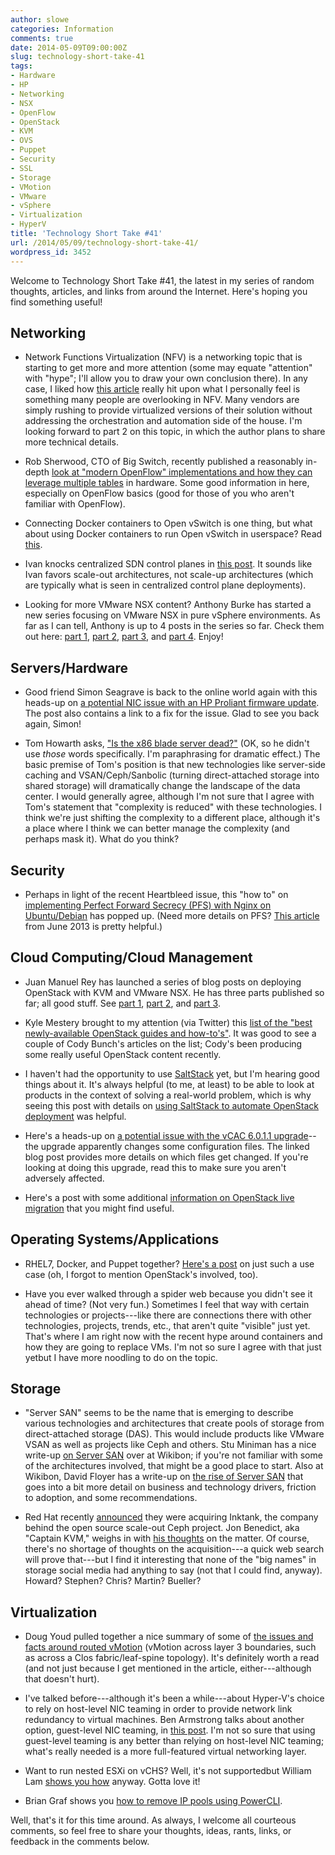 ```yaml
---
author: slowe
categories: Information
comments: true
date: 2014-05-09T09:00:00Z
slug: technology-short-take-41
tags:
- Hardware
- HP
- Networking
- NSX
- OpenFlow
- OpenStack
- KVM
- OVS
- Puppet
- Security
- SSL
- Storage
- VMotion
- VMware
- vSphere
- Virtualization
- HyperV
title: 'Technology Short Take #41'
url: /2014/05/09/technology-short-take-41/
wordpress_id: 3452
---
```


Welcome to Technology Short Take #41, the latest in my series of random thoughts, articles, and links from around the Internet. Here's hoping you find something useful!

## Networking

* Network Functions Virtualization (NFV) is a networking topic that is starting to get more and more attention (some may equate "attention" with "hype"; I'll allow you to draw your own conclusion there). In any case, I liked how [this article](http://getcloudify.org/2014/04/09/network_automation_NFV_cloud_orchestration.html) really hit upon what I personally feel is something many people are overlooking in NFV. Many vendors are simply rushing to provide virtualized versions of their solution without addressing the orchestration and automation side of the house. I'm looking forward to part 2 on this topic, in which the author plans to share more technical details.

* Rob Sherwood, CTO of Big Switch, recently published a reasonably in-depth [look at "modern OpenFlow" implementations and how they can leverage multiple tables](http://bigswitch.com/blog/2014/05/02/modern-openflow-and-sdn) in hardware. Some good information in here, especially on OpenFlow basics (good for those of you who aren't familiar with OpenFlow).

* Connecting Docker containers to Open vSwitch is one thing, but what about using Docker containers to run Open vSwitch in userspace? Read [this](https://github.com/dave-tucker/docker-ovs).

* Ivan knocks centralized SDN control planes in [this post](http://blog.ipspace.net/2014/05/does-centralized-control-plane-make.html). It sounds like Ivan favors scale-out architectures, not scale-up architectures (which are typically what is seen in centralized control plane deployments).

* Looking for more VMware NSX content? Anthony Burke has started a new series focusing on VMware NSX in pure vSphere environments. As far as I can tell, Anthony is up to 4 posts in the series so far. Check them out here: [part 1](http://networkinferno.net/installing-vmware-nsx-part-1), [part 2](http://networkinferno.net/installing-vmware-nsx-part-2), [part 3](http://networkinferno.net/installing-vmware-nsx-part-3), and [part 4](http://networkinferno.net/installing-vmware-nsx-part-4). Enjoy!

## Servers/Hardware

* Good friend Simon Seagrave is back to the online world again with this heads-up on [a potential NIC issue with an HP Proliant firmware update](http://techhead.co/hp-proliant-firmware-update-potential-nic-issue/). The post also contains a link to a fix for the issue. Glad to see you back again, Simon!

* Tom Howarth asks, ["Is the x86 blade server dead?"](http://www.virtualizationpractice.com/next-x86-hardware-industry-death-blade-format-25417/) (OK, so he didn't use _those_ words specifically. I'm paraphrasing for dramatic effect.) The basic premise of Tom's position is that new technologies like server-side caching and VSAN/Ceph/Sanbolic (turning direct-attached storage into shared storage) will dramatically change the landscape of the data center. I would generally agree, although I'm not sure that I agree with Tom's statement that "complexity is reduced" with these technologies. I think we're just shifting the complexity to a different place, although it's a place where I think we can better manage the complexity (and perhaps mask it). What do you think?

## Security

* Perhaps in light of the recent Heartbleed issue, this "how to" on [implementing Perfect Forward Secrecy (PFS) with Nginx on Ubuntu/Debian](http://www.howtoforge.com/ssl-perfect-forward-secrecy-in-nginx-webserver) has popped up. (Need more details on PFS? [This article](https://community.qualys.com/blogs/securitylabs/2013/06/25/ssl-labs-deploying-forward-secrecy) from June 2013 is pretty helpful.)

## Cloud Computing/Cloud Management

* Juan Manuel Rey has launched a series of blog posts on deploying OpenStack with KVM and VMware NSX. He has three parts published so far; all good stuff. See [part 1](http://jreypo.wordpress.com/2014/04/29/deploying-openstack-with-kvm-and-vmware-nsx-part-1-nsx-overview-and-initial-setup/), [part 2](http://jreypo.wordpress.com/2014/05/06/deploying-openstack-with-kvm-and-vmware-nsx-part-2-configure-nsx-transport-and-logical-network-views/), and [part 3](http://jreypo.wordpress.com/2014/05/07/deploying-openstack-with-kvm-and-vmware-nsx-part-3-kvm-hypervisor-and-gluster-storage-setup/).

* Kyle Mestery brought to my attention (via Twitter) this [list of the "best newly-available OpenStack guides and how-to's"](http://opensource.com/business/14/5/new-openstack-tutorials). It was good to see a couple of Cody Bunch's articles on the list; Cody's been producing some really useful OpenStack content recently.

* I haven't had the opportunity to use [SaltStack](http://docs.saltstack.com/en/latest/) yet, but I'm hearing good things about it. It's always helpful (to me, at least) to be able to look at products in the context of solving a real-world problem, which is why seeing this post with details on [using SaltStack to automate OpenStack deployment](http://csscorp.github.io/openstack-automation/) was helpful.

* Here's a heads-up on [a potential issue with the vCAC 6.0.1.1 upgrade](http://blog.alanrocks.com/?p=282)--the upgrade apparently changes some configuration files. The linked blog post provides more details on which files get changed. If you're looking at doing this upgrade, read this to make sure you aren't adversely affected.

* Here's a post with some additional [information on OpenStack live migration](http://kimizhang.wordpress.com/2013/08/26/openstack-vm-live-migration/) that you might find useful.

## Operating Systems/Applications

* RHEL7, Docker, and Puppet together? [Here's a post](http://shadow-soft.com/rhel7-docker-openstack-puppet-oh/) on just such a use case (oh, I forgot to mention OpenStack's involved, too).

* Have you ever walked through a spider web because you didn't see it ahead of time? (Not very fun.) Sometimes I feel that way with certain technologies or projects---like there are connections there with other technologies, projects, trends, etc., that aren't quite "visible" just yet. That's where I am right now with the recent hype around containers and how they are going to replace VMs. I'm not so sure I agree with that just yetbut I have more noodling to do on the topic.

## Storage

* "Server SAN" seems to be the name that is emerging to describe various technologies and architectures that create pools of storage from direct-attached storage (DAS). This would include products like VMware VSAN as well as projects like Ceph and others. Stu Miniman has a nice write-up [on Server SAN](http://wikibon.org/wiki/v/Server_SAN_Market_Definition) over at Wikibon; if you're not familiar with some of the architectures involved, that might be a good place to start. Also at Wikibon, David Floyer has a write-up on [the rise of Server SAN](http://wikibon.org/wiki/v/The_Rise_of_Server_SAN) that goes into a bit more detail on business and technology drivers, friction to adoption, and some recommendations.

* Red Hat recently [announced](http://www.redhat.com/about/news/press-archive/2014/4/red-hat-to-acquire-inktank-provider-of-ceph) they were acquiring Inktank, the company behind the open source scale-out Ceph project. Jon Benedict, aka "Captain KVM," weighs in with [his thoughts](http://captainkvm.com/2014/05/thoughts-on-red-hats-purchase-of-inktank/) on the matter. Of course, there's no shortage of thoughts on the acquisition---a quick web search will prove that---but I find it interesting that none of the "big names" in storage social media had anything to say (not that I could find, anyway). Howard? Stephen? Chris? Martin? Bueller?

## Virtualization

* Doug Youd pulled together a nice summary of some of [the issues and facts around routed vMotion](http://blog.cnidus.net/2014/05/09/why-routed-vmotion/) (vMotion across layer 3 boundaries, such as across a Clos fabric/leaf-spine topology). It's definitely worth a read (and not just because I get mentioned in the article, either---although that doesn't hurt).

* I've talked before---although it's been a while---about Hyper-V's choice to rely on host-level NIC teaming in order to provide network link redundancy to virtual machines. Ben Armstrong talks about another option, guest-level NIC teaming, in [this post](http://blogs.msdn.com/b/virtual_pc_guy/archive/2014/04/16/hyper-v-networking-nic-teaming.aspx). I'm not so sure that using guest-level teaming is any better than relying on host-level NIC teaming; what's really needed is a more full-featured virtual networking layer.

* Want to run nested ESXi on vCHS? Well, it's not supportedbut William Lam [shows you how](http://www.virtuallyghetto.com/2014/05/how-to-run-nested-esxi-on-the-vcloud-hybrid-service.html) anyway. Gotta love it!

* Brian Graf shows you [how to remove IP pools using PowerCLI](http://blogs.vmware.com/PowerCLI/2014/05/remove-ip-pools-using-powercli.html).

Well, that's it for this time around. As always, I welcome all courteous comments, so feel free to share your thoughts, ideas, rants, links, or feedback in the comments below.
